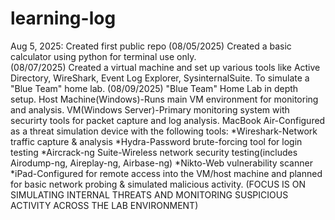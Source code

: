 # learning-log
Aug 5, 2025: Created first public repo
(08/05/2025) Created a basic calculator using python for terminal use only.  
(08/07/2025) Created a virtual machine and set up various tools like Active Directory, WireShark, Event Log Explorer, SysinternalSuite. To simulate a "Blue Team" home lab.
(08/09/2025) "Blue Team" Home Lab in depth setup. Host Machine(Windows)-Runs main VM environment for monitoring and analysis. VM(Windows Server)-Primary monitoring system with securirty tools for packet capture and log analysis. MacBook Air-Configured as a threat simulation device with the following tools: *Wireshark-Network traffic capture & analysis *Hydra-Password brute-forcing tool for login testing *Aircrack-ng Suite-Wireless network security testing(includes Airodump-ng, Aireplay-ng, Airbase-ng) *Nikto-Web vulnerability scanner *iPad-Configured for remote access into the VM/host machine and planned for basic network probing & simulated malicious activity. (FOCUS IS ON SIMULATING INTERNAL THREATS AND MONITORING SUSPICIOUS ACTIVITY ACROSS THE LAB ENVIRONMENT)  